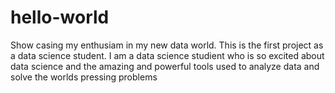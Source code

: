 # hello-world
Show casing my enthusiam in my new data world. This is the first project as a data science student.
I am a data science studient who is so excited about data science and the amazing and powerful tools used to analyze data and solve the worlds pressing problems
